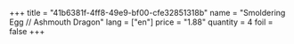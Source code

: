 +++
title = "41b6381f-4ff8-49e9-bf00-cfe32851318b"
name = "Smoldering Egg // Ashmouth Dragon"
lang = ["en"]
price = "1.88"
quantity = 4
foil = false
+++

